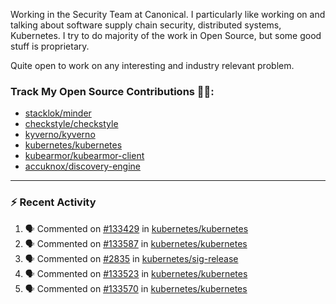 Working in the Security Team at Canonical. I particularly like working on and talking about software supply chain security, distributed systems, Kubernetes. I try to do majority of the work in Open Source, but some good stuff is proprietary.

Quite open to work on any interesting and industry relevant problem. 

### Track My Open Source Contributions 👨‍💻: 
 - [stacklok/minder](https://github.com/stacklok/minder/pulls?q=is%3Apr+author%3AVyom-Yadav+is%3Amerged+)
 - [checkstyle/checkstyle](https://github.com/checkstyle/checkstyle/pulls?q=is%3Apr+author%3AVyom-Yadav+is%3Amerged+)
 - [kyverno/kyverno](https://github.com/kyverno/kyverno/pulls?q=is%3Apr+author%3AVyom-Yadav+is%3Amerged+)
 - [kubernetes/kubernetes](https://github.com/kubernetes/kubernetes/issues?q=is%3Aissue+author%3AVyom-Yadav)
 - [kubearmor/kubearmor-client](https://github.com/kubearmor/kubearmor-client/pulls?q=is%3Amerged+is%3Apr+author%3AVyom-Yadav+)
 - [accuknox/discovery-engine](https://github.com/accuknox/discovery-engine/pulls?q=is%3Amerged+is%3Apr+author%3AVyom-Yadav+)
---

### :zap: Recent Activity

<!--START_SECTION:activity-->
1. 🗣 Commented on [#133429](https://github.com/kubernetes/kubernetes/issues/133429#issuecomment-3197666294) in [kubernetes/kubernetes](https://github.com/kubernetes/kubernetes)
2. 🗣 Commented on [#133587](https://github.com/kubernetes/kubernetes/pull/133587#issuecomment-3197643352) in [kubernetes/kubernetes](https://github.com/kubernetes/kubernetes)
3. 🗣 Commented on [#2835](https://github.com/kubernetes/sig-release/pull/2835#issuecomment-3197630576) in [kubernetes/sig-release](https://github.com/kubernetes/sig-release)
4. 🗣 Commented on [#133523](https://github.com/kubernetes/kubernetes/pull/133523#issuecomment-3195544942) in [kubernetes/kubernetes](https://github.com/kubernetes/kubernetes)
5. 🗣 Commented on [#133570](https://github.com/kubernetes/kubernetes/pull/133570#issuecomment-3193365366) in [kubernetes/kubernetes](https://github.com/kubernetes/kubernetes)
<!--END_SECTION:activity-->
